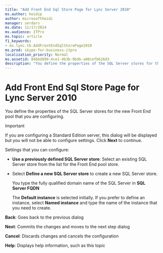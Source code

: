 ```yaml
---
title: "Add Front End Sql Store Page for Lync Server 2010"
ms.author: heidip
author: microsoftheidi
manager: serdars
ms.date: 11/17/2014
ms.audience: ITPro
ms.topic: article
f1_keywords:
- ms.lync.tb.AddFrontEndSqlStorePage2010
ms.prod: skype-for-business-itpro
localization_priority: Normal
ms.assetid: 84bbd899-4ce1-4b3b-9bdb-a08cefb626d3
description: "You define the properties of the SQL Server stores for the new Front End pool that you are configuring."
---
```


# Add Front End Sql Store Page for Lync Server 2010
 
You define the properties of the SQL Server stores for the new Front End pool that you are configuring.
  
> [!IMPORTANT]
> If you are configuring a Standard Edition server, this dialog will be displayed but you will not be able to configure settings. Click **Next** to continue.
  
Settings that you can configure:
  
- **Use a previously defined SQL Server store**: Select an existing SQL Server store from the list for the Front End pool store.
    
- Select **Define a new SQL Server store** to create a new SQL Server store.
    
    You type the fully qualified domain name of the SQL Server in **SQL Server FQDN**
    
    The **Default instance** is selected initially. If you prefer to define an instance, select **Named instance** and type the name of the instance that you need to create.
    
 **Back**: Goes back to the previous dialog
  
 **Next**: Commits the changes and moves to the next step dialog
  
 **Cancel**: Discards changes and cancels the configuration
  
 **Help**: Displays help information, such as this topic
  

